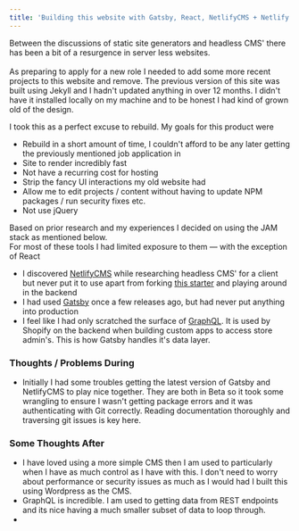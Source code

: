 ```yaml
---
title: 'Building this website with Gatsby, React, NetlifyCMS + Netlify'
---
```

Between the discussions of static site generators and headless CMS' there has been a bit of a resurgence in server less websites. \
\
As preparing to apply for a new role I needed to add some more recent projects to this website and remove. The previous version of this site was built using Jekyll and I hadn't updated anything in over 12 months. I didn't have it installed locally on my machine and to be honest I had kind of grown old of the design. 

I took this as a perfect excuse to rebuild. My goals for this product were

* Rebuild in a short amount of time, I couldn't afford to be any later getting the previously mentioned job application in
* Site to render incredibly fast
* Not have a recurring cost for hosting
* Strip the fancy UI interactions my old website had
* Allow me to edit projects / content without having to update NPM packages / run security fixes etc.
* Not use jQuery

Based on prior research and my experiences I decided on using the JAM stack as mentioned below. \
For most of these tools I had limited exposure to them — with the exception of React

* I discovered [NetlifyCMS](https://www.netlifycms.org/) while researching headless CMS' for a client but never put it to use apart from forking [this starter](https://github.com/AustinGreen/gatsby-starter-netlify-cms) and playing around in the backend
* I had used [Gatsby](https://gatsbyjs.org) once a few releases ago, but had never put anything into production
* I feel like I had only scratched the surface of [GraphQL](https://graphql.org/). It is used by Shopify on the backend when building custom apps to access store admin's. This is how Gatsby handles it's data layer.

### Thoughts / Problems During
* Initially I had some troubles getting the latest version of Gatsby and NetlifyCMS to play nice together. They are both in Beta so it took some wrangling to ensure I wasn't getting package errors and it was authenticating with Git correctly. Reading documentation thoroughly and traversing git issues is key here. 

### Some Thoughts After
* I have loved using a more simple CMS then I am used to particularly when I have as much control as I have with this. I don't need to worry about performance or security issues as much as I would had I built this using Wordpress as the CMS. 
* GraphQL is incredible. I am used to getting data from REST endpoints and its nice having a much smaller subset of data to loop through. 
*
